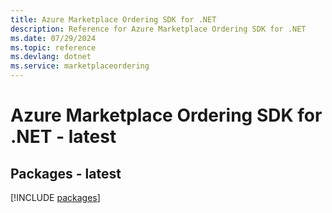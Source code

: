 ```yaml
---
title: Azure Marketplace Ordering SDK for .NET
description: Reference for Azure Marketplace Ordering SDK for .NET
ms.date: 07/29/2024
ms.topic: reference
ms.devlang: dotnet
ms.service: marketplaceordering
---
```

# Azure Marketplace Ordering SDK for .NET - latest
## Packages - latest
[!INCLUDE [packages](marketplace-ordering-index.md)]